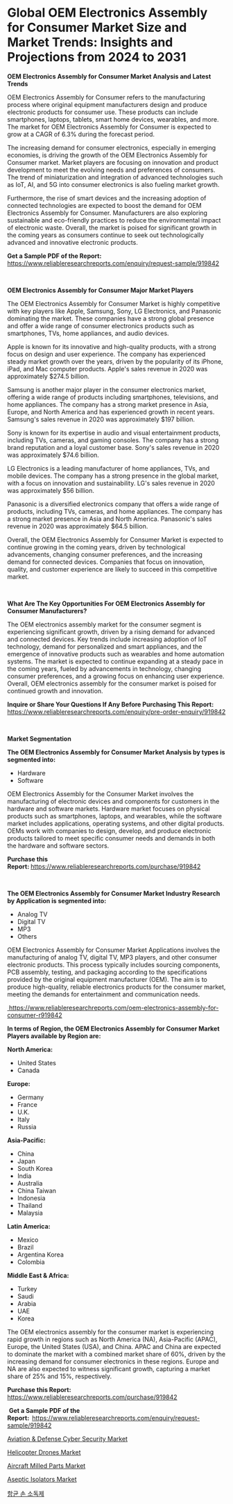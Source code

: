 <p><h1>Global OEM Electronics Assembly for Consumer Market Size and Market Trends: Insights and Projections from 2024 to 2031</h1></p><p><strong>OEM Electronics Assembly for Consumer Market Analysis and Latest Trends</strong></p>
<p><p>OEM Electronics Assembly for Consumer refers to the manufacturing process where original equipment manufacturers design and produce electronic products for consumer use. These products can include smartphones, laptops, tablets, smart home devices, wearables, and more. The market for OEM Electronics Assembly for Consumer is expected to grow at a CAGR of 6.3% during the forecast period.</p><p>The increasing demand for consumer electronics, especially in emerging economies, is driving the growth of the OEM Electronics Assembly for Consumer market. Market players are focusing on innovation and product development to meet the evolving needs and preferences of consumers. The trend of miniaturization and integration of advanced technologies such as IoT, AI, and 5G into consumer electronics is also fueling market growth.</p><p>Furthermore, the rise of smart devices and the increasing adoption of connected technologies are expected to boost the demand for OEM Electronics Assembly for Consumer. Manufacturers are also exploring sustainable and eco-friendly practices to reduce the environmental impact of electronic waste. Overall, the market is poised for significant growth in the coming years as consumers continue to seek out technologically advanced and innovative electronic products.</p></p>
<p><strong>Get a Sample PDF of the Report:&nbsp;</strong> <a href="https://www.reliableresearchreports.com/enquiry/request-sample/919842">https://www.reliableresearchreports.com/enquiry/request-sample/919842</a></p>
<p>&nbsp;</p>
<p><strong>OEM Electronics Assembly for Consumer Major Market Players</strong></p>
<p><p>The OEM Electronics Assembly for Consumer Market is highly competitive with key players like Apple, Samsung, Sony, LG Electronics, and Panasonic dominating the market. These companies have a strong global presence and offer a wide range of consumer electronics products such as smartphones, TVs, home appliances, and audio devices.</p><p>Apple is known for its innovative and high-quality products, with a strong focus on design and user experience. The company has experienced steady market growth over the years, driven by the popularity of its iPhone, iPad, and Mac computer products. Apple's sales revenue in 2020 was approximately $274.5 billion.</p><p>Samsung is another major player in the consumer electronics market, offering a wide range of products including smartphones, televisions, and home appliances. The company has a strong market presence in Asia, Europe, and North America and has experienced growth in recent years. Samsung's sales revenue in 2020 was approximately $197 billion.</p><p>Sony is known for its expertise in audio and visual entertainment products, including TVs, cameras, and gaming consoles. The company has a strong brand reputation and a loyal customer base. Sony's sales revenue in 2020 was approximately $74.6 billion.</p><p>LG Electronics is a leading manufacturer of home appliances, TVs, and mobile devices. The company has a strong presence in the global market, with a focus on innovation and sustainability. LG's sales revenue in 2020 was approximately $56 billion.</p><p>Panasonic is a diversified electronics company that offers a wide range of products, including TVs, cameras, and home appliances. The company has a strong market presence in Asia and North America. Panasonic's sales revenue in 2020 was approximately $64.5 billion.</p><p>Overall, the OEM Electronics Assembly for Consumer Market is expected to continue growing in the coming years, driven by technological advancements, changing consumer preferences, and the increasing demand for connected devices. Companies that focus on innovation, quality, and customer experience are likely to succeed in this competitive market.</p></p>
<p>&nbsp;</p>
<p><strong>What Are The Key Opportunities For OEM Electronics Assembly for Consumer Manufacturers?</strong></p>
<p><p>The OEM electronics assembly market for the consumer segment is experiencing significant growth, driven by a rising demand for advanced and connected devices. Key trends include increasing adoption of IoT technology, demand for personalized and smart appliances, and the emergence of innovative products such as wearables and home automation systems. The market is expected to continue expanding at a steady pace in the coming years, fueled by advancements in technology, changing consumer preferences, and a growing focus on enhancing user experience. Overall, OEM electronics assembly for the consumer market is poised for continued growth and innovation.</p></p>
<p><strong>Inquire or Share Your Questions If Any Before Purchasing This Report:</strong> <a href="https://www.reliableresearchreports.com/enquiry/pre-order-enquiry/919842">https://www.reliableresearchreports.com/enquiry/pre-order-enquiry/919842</a></p>
<p>&nbsp;</p>
<p><strong>Market Segmentation</strong></p>
<p><strong>The OEM Electronics Assembly for Consumer Market Analysis by types is segmented into:</strong></p>
<p><ul><li>Hardware</li><li>Software</li></ul></p>
<p><p>OEM Electronics Assembly for the Consumer Market involves the manufacturing of electronic devices and components for customers in the hardware and software markets. Hardware market focuses on physical products such as smartphones, laptops, and wearables, while the software market includes applications, operating systems, and other digital products. OEMs work with companies to design, develop, and produce electronic products tailored to meet specific consumer needs and demands in both the hardware and software sectors.</p></p>
<p><strong>Purchase this Report:&nbsp;</strong><a href="https://www.reliableresearchreports.com/purchase/919842">https://www.reliableresearchreports.com/purchase/919842</a></p>
<p>&nbsp;</p>
<p><strong>The OEM Electronics Assembly for Consumer Market Industry Research by Application is segmented into:</strong></p>
<p><ul><li>Analog TV</li><li>Digital TV</li><li>MP3</li><li>Others</li></ul></p>
<p><p>OEM Electronics Assembly for Consumer Market Applications involves the manufacturing of analog TV, digital TV, MP3 players, and other consumer electronic products. This process typically includes sourcing components, PCB assembly, testing, and packaging according to the specifications provided by the original equipment manufacturer (OEM). The aim is to produce high-quality, reliable electronics products for the consumer market, meeting the demands for entertainment and communication needs.</p></p>
<p><a href="https://www.reliableresearchreports.com/oem-electronics-assembly-for-consumer-r919842">&nbsp;https://www.reliableresearchreports.com/oem-electronics-assembly-for-consumer-r919842</a></p>
<p><strong>In terms of Region, the OEM Electronics Assembly for Consumer Market Players available by Region are:</strong></p>
<p>
    <p> <strong> North America: </strong>
        <ul>
            <li>United States</li>
            <li>Canada</li>
        </ul>
        </p> 
    <p> <strong> Europe: </strong>
        <ul>
            <li>Germany</li>
            <li>France</li>
            <li>U.K.</li>
            <li>Italy</li>
            <li>Russia</li>
        </ul>
        </p> 
    <p> <strong> Asia-Pacific: </strong>
        <ul>
            <li>China</li>
            <li>Japan</li>
            <li>South Korea</li>
            <li>India</li>
            <li>Australia</li>
            <li>China Taiwan</li>
            <li>Indonesia</li>
            <li>Thailand</li>
            <li>Malaysia</li>
        </ul>
        </p> 
    <p> <strong> Latin America: </strong>
        <ul>
            <li>Mexico</li>
            <li>Brazil</li>
            <li>Argentina Korea</li>
            <li>Colombia</li>
        </ul>
        </p> 
    <p> <strong> Middle East & Africa: </strong>
        <ul>
            <li>Turkey</li>
            <li>Saudi</li>
            <li>Arabia</li>
            <li>UAE</li>
            <li>Korea</li>
        </ul>
    </p>
    </p>
<p><p>The OEM electronics assembly for the consumer market is experiencing rapid growth in regions such as North America (NA), Asia-Pacific (APAC), Europe, the United States (USA), and China. APAC and China are expected to dominate the market with a combined market share of 60%, driven by the increasing demand for consumer electronics in these regions. Europe and NA are also expected to witness significant growth, capturing a market share of 25% and 15%, respectively.</p></p>
<p><strong>Purchase this Report: </strong><a href="https://www.reliableresearchreports.com/purchase/919842">https://www.reliableresearchreports.com/purchase/919842</a></p>
<p>&nbsp;<strong>Get a Sample PDF of the Report:&nbsp;&nbsp;</strong><a href="https://www.reliableresearchreports.com/enquiry/request-sample/919842">https://www.reliableresearchreports.com/enquiry/request-sample/919842</a></p>
<p><strong></strong></p>
<p><p><a href="https://github.com/widyafarer/Market-Research-Report-List-1/blob/main/aviation-defense-cyber-security-market.md">Aviation & Defense Cyber Security Market</a></p><p><a href="https://medium.com/@ruth.gibson8095/insights-into-the-helicopter-drones-market-market-players-market-size-geographical-regions-and-a7232bd8f2e2">Helicopter Drones Market</a></p><p><a href="https://github.com/sydneyHaley871/Market-Research-Report-List-1/blob/main/aircraft-milled-parts-market.md">Aircraft Milled Parts Market</a></p><p><a href="https://medium.com/@brendamoreno1988/aseptic-isolators-market-analysis-report-global-insights-by-region-type-open-isolator-closed-7d089f9c4eff">Aseptic Isolators Market</a></p><p><a href="https://medium.com/@percyhagernes9778/%ED%95%AD%EA%B7%A0-%ED%95%B8%EB%93%9C-%EC%84%B8%EC%A0%95%EC%A0%9C-%EC%8B%9C%EC%9E%A5%EC%9D%98-%EC%8B%A0%ED%9D%A5-%ED%8A%B8%EB%A0%8C%EB%93%9C-%EB%B0%8F-2024%EB%85%84%EB%B6%80%ED%84%B0-2031%EB%85%84%EA%B9%8C%EC%A7%80%EC%9D%98-%EB%AF%B8%EB%9E%98-%EC%A0%84%EB%A7%9D-e90e3aef3bd7">항균 손 소독제</a></p></p>
